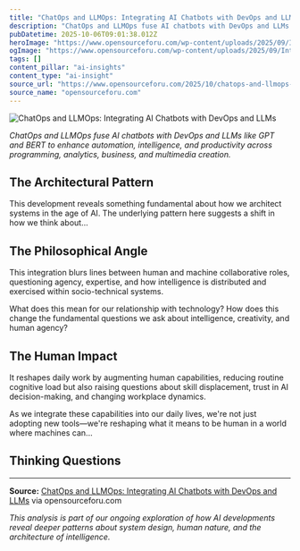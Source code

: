 ```yaml
---
title: "ChatOps and LLMOps: Integrating AI Chatbots with DevOps and LLMs"
description: "ChatOps and LLMOps fuse AI chatbots with DevOps and LLMs like GPT and BERT to enhance automation, intelligence, and productivity across prog"
pubDatetime: 2025-10-06T09:01:38.012Z
heroImage: "https://www.opensourceforu.com/wp-content/uploads/2025/09/Integration-of-DevOps-with-AI-chatbot-using-ChatOps-and-LLMOps.png"
ogImage: "https://www.opensourceforu.com/wp-content/uploads/2025/09/Integration-of-DevOps-with-AI-chatbot-using-ChatOps-and-LLMOps.png"
tags: []
content_pillar: "ai-insights"
content_type: "ai-insight"
source_url: "https://www.opensourceforu.com/2025/10/chatops-and-llmops-integrating-ai-chatbots-with-devops-and-llms/"
source_name: "opensourceforu.com"
---
```


![ChatOps and LLMOps: Integrating AI Chatbots with DevOps and LLMs](https://www.opensourceforu.com/wp-content/uploads/2025/09/Integration-of-DevOps-with-AI-chatbot-using-ChatOps-and-LLMOps.png)

_ChatOps and LLMOps fuse AI chatbots with DevOps and LLMs like GPT and BERT to enhance automation, intelligence, and productivity across programming, analytics, business, and multimedia creation._

## The Architectural Pattern



This development reveals something fundamental about how we architect systems in the age of AI. The underlying pattern here suggests a shift in how we think about...

## The Philosophical Angle

This integration blurs lines between human and machine collaborative roles, questioning agency, expertise, and how intelligence is distributed and exercised within socio-technical systems.

What does this mean for our relationship with technology? How does this change the fundamental questions we ask about intelligence, creativity, and human agency?

## The Human Impact

It reshapes daily work by augmenting human capabilities, reducing routine cognitive load but also raising questions about skill displacement, trust in AI decision-making, and changing workplace dynamics.

As we integrate these capabilities into our daily lives, we're not just adopting new tools—we're reshaping what it means to be human in a world where machines can...

## Thinking Questions



---

**Source:** [ChatOps and LLMOps: Integrating AI Chatbots with DevOps and LLMs](https://www.opensourceforu.com/2025/10/chatops-and-llmops-integrating-ai-chatbots-with-devops-and-llms/) via opensourceforu.com

*This analysis is part of our ongoing exploration of how AI developments reveal deeper patterns about system design, human nature, and the architecture of intelligence.*
